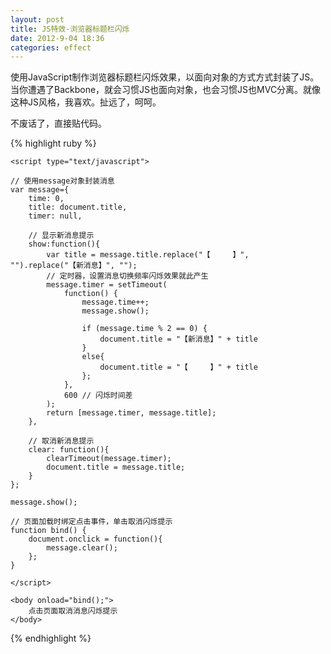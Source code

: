 ```yaml
---
layout: post
title: JS特效-浏览器标题栏闪烁
date: 2012-9-04 18:36
categories: effect
---
```


使用JavaScript制作浏览器标题栏闪烁效果，以面向对象的方式方式封装了JS。当你遭遇了Backbone，就会习惯JS也面向对象，也会习惯JS也MVC分离。就像这种JS风格，我喜欢。扯远了，呵呵。

不废话了，直接贴代码。

{% highlight ruby %}
<html>
<head>
	<title>JS效果-浏览器标题栏闪烁</title>
	<meta http-equiv="Content-Type" content="text/html; charset=UTF-8" />

	<script type="text/javascript"> 

	// 使用message对象封装消息
	var message={ 
		time: 0, 
		title: document.title, 
		timer: null, 

		// 显示新消息提示 
		show:function(){ 
			var title = message.title.replace("【　　　】", "").replace("【新消息】", "");
			// 定时器，设置消息切换频率闪烁效果就此产生 
			message.timer = setTimeout(
				function() { 
					message.time++;
					message.show(); 

					if (message.time % 2 == 0) { 
						document.title = "【新消息】" + title 
					}
					else{ 
						document.title = "【　　　】" + title 
					}; 
				}, 
				600 // 闪烁时间差
			); 
			return [message.timer, message.title]; 
		}, 

		// 取消新消息提示 
		clear: function(){ 
			clearTimeout(message.timer); 
			document.title = message.title; 
		} 
	}; 

	message.show(); 

	// 页面加载时绑定点击事件，单击取消闪烁提示
	function bind() {
		document.onclick = function(){
			message.clear(); 
		}; 
	} 

	</script>

</head>

	<body onload="bind();">
		点击页面取消消息闪烁提示
	</body>

</html>
{% endhighlight %}
